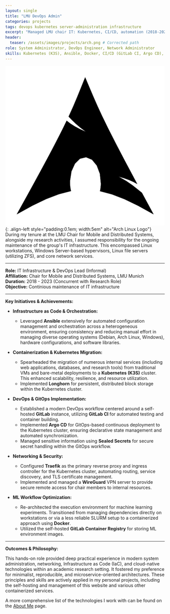 ```yaml
---
layout: single
title: "LMU DevOps Admin"
categories: projects
tags: devops kubernetes server-administration infrastructure
excerpt: "Managed LMU chair IT: Kubernetes, CI/CD, automation (2018-2023)."
header:
  teaser: /assets/images/projects/arch.png # Corrected path
role: System Administrator, DevOps Engineer, Network Administrator
skills: Kubernetes (K3S), Ansible, Docker, CI/CD (GitLab CI, Argo CD), GitOps, Linux Server Administration (Debian, Arch), Networking (Traefik, WireGuard), Virtualization (Hyper-V), Storage (ZFS, Longhorn), Monitoring (WandB), Infrastructure as Code (IaC)
---
```


![Arch Linux Logo](/assets/images/projects/arch.png){: .align-left style="padding:0.1em; width:5em" alt="Arch Linux Logo"}
During my tenure at the LMU Chair for Mobile and Distributed Systems, alongside my research activities, I assumed responsibility for the ongoing maintenance of the group's IT infrastructure. This encompassed Linux workstations, Windows Server-based hypervisors, Linux file servers (utilizing ZFS), and core network services.

---

**Role:** IT Infrastructure & DevOps Lead (Informal)<br>
**Affiliation:** Chair for Mobile and Distributed Systems, LMU Munich<br>
**Duration:** 2018 - 2023 (Concurrent with Research Role)<br>
**Objective:** Continious maintenance of IT infrastructure

---

**Key Initiatives & Achievements:**

*   **Infrastructure as Code & Orchestration:**
    *   Leveraged **Ansible** extensively for automated configuration management and orchestration across a heterogeneous environment, ensuring consistency and reducing manual effort in managing diverse operating systems (Debian, Arch Linux, Windows), hardware configurations, and software libraries.

*   **Containerization & Kubernetes Migration:**
    *   Spearheaded the migration of numerous internal services (including web applications, databases, and research tools) from traditional VMs and bare-metal deployments to a **Kubernetes (K3S)** cluster. This enhanced scalability, resilience, and resource utilization.
    *   Implemented **Longhorn** for persistent, distributed block storage within the Kubernetes cluster.

*   **DevOps & GitOps Implementation:**
    *   Established a modern DevOps workflow centered around a self-hosted **GitLab** instance, utilizing **GitLab CI** for automated testing and container building.
    *   Implemented **Argo CD** for GitOps-based continuous deployment to the Kubernetes cluster, ensuring declarative state management and automated synchronization.
    *   Managed sensitive information using **Sealed Secrets** for secure secret handling within the GitOps workflow.

*   **Networking & Security:**
    *   Configured **Traefik** as the primary reverse proxy and ingress controller for the Kubernetes cluster, automating routing, service discovery, and TLS certificate management.
    *   Implemented and managed a **WireGuard** VPN server to provide secure remote access for chair members to internal resources.

*   **ML Workflow Optimization:**
    *   Re-architected the execution environment for machine learning experiments. Transitioned from managing dependencies directly on workstations or via a less reliable SLURM setup to a containerized approach using **Docker**.
    *   Utilized the self-hosted **GitLab Container Registry** for storing ML environment images.

---

**Outcomes & Philosophy:**

This hands-on role provided deep practical experience in modern system administration, networking, Infrastructure as Code (IaC), and cloud-native technologies within an academic research setting. It fostered my preference for minimalist, reproducible, and microservice-oriented architectures. These principles and skills are actively applied in my personal projects, including the self-hosting and management of this website and various other containerized services.

A more comprehensive list of the technologies I work with can be found on the [About Me](/about/) page.